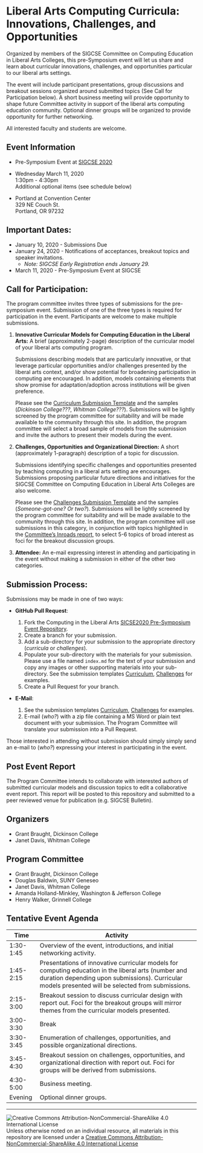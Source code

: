 # Liberal Arts Computing Curricula: Innovations, Challenges, and Opportunities

Organized by members of the SIGCSE Committee on Computing Education in Liberal Arts Colleges, this pre-Symposium event will let us share and learn about curricular innovations, challenges, and opportunities particular to our liberal arts settings.

The event will include participant presentations, group discussions and breakout sessions organized around submitted topics (See Call for Participation below). A short business meeting will provide opportunity to shape future Committee activity in support of the liberal arts computing education community. Optional dinner groups will be organized to provide opportunity for further networking.

All interested faculty and students are welcome.

## Event Information

- Pre-Symposium Event at [SIGCSE 2020](https://sigcse2020.sigcse.org)
- Wednesday March 11, 2020  
1:30pm - 4:30pm  
Additional optional items (see schedule below)

- Portland at Convention Center  
329 NE Couch St.  
Portland, OR 97232

## Important Dates:

- January 10, 2020 - Submissions Due
- January 24, 2020 - Notifications of acceptances, breakout topics and speaker invitations.
  - _Note: SIGCSE Early Registration ends January 29._
- March 11, 2020 - Pre-Symposium Event at SIGCSE

## Call for Participation:

The program committee invites three types of submissions for the pre-symposium event. Submission of one of the three types is required for participation in the event.  Participants are welcome to make multiple submissions.

1. __Innovative Curricular Models for Computing Education in the Liberal Arts:​__ A brief (approximately 2-page) description of the curricular model of your liberal arts computing program.

    Submissions describing models that are particularly innovative, or that leverage particular opportunities and/or challenges presented by the liberal arts context, and/or show potential for broadening participation in computing are encouraged. In addition, models containing elements that show promise for adaptation/adoption across institutions will be given preference.
    
    Please see the [Curriculum Submission Template](curricula/CurriculumModelTemplate.md) and the samples (_Dickinson College???_, _Whitman College???_).  Submissions will be lightly screened by the program committee for suitability and will be made available to the community through this site. In addition, the program committee will select a broad sample of models from the submission and invite the authors to present their models during the event.

1. __Challenges, Opportunities and Organizational Direction:__ A short (approximately 1-paragraph) description of a topic for discussion.

    Submissions identifying specific challenges and opportunities presented by teaching computing in a liberal arts setting are encourages. Submissions proposing particular future directions and initiatives for the SIGCSE Committee on Computing Education in Liberal Arts Colleges are also welcome.
    
    Please see the [Challenges Submission Template](challenges/ChallengesTemplate.md) and the samples (_Someone-got-one? Or two?_). Submissions will be lightly screened by the program committee for suitability and will be made available to the community through this site. In addition, the program committee will use submissions in this category, in conjunction with topics highlighted in the [Committee’s Inroads report](), to select 5-6 topics of broad interest as foci for the breakout discussion groups.

1. __Attendee:__ An e-mail expressing interest in attending and participating in the event without making a submission in either of the other two categories.

## Submission Process:

Submissions may be made in one of two ways:
  - __GitHub Pull Request__:
    1. Fork the Computing in the Liberal Arts [SICSE2020 Pre-Symposium Event Repository](https://github.com/computing-in-the-liberal-arts/SIGCSE2020-PreSymposium-Event).
    1. Create a branch for your submission.
    1. Add a sub-directory for your submission to the appropriate directory (_curricula_ or _challenges_).
    1. Populate your sub-directory with the materials for your submission.  Please use a file named `index.md` for the text of your submission and copy any images or other supporting materials into your sub-directory. See the submission templates [Curriculum](curricula/CurriculumModelTemplate.md), [Challenges](challenges/ChallengesTemplate.md) for examples.
    1. Create a Pull Request for your branch.

  - __E-Mail__:
    1. See the submission templates [Curriculum](curricula/CurriculumModelTemplate.md), [Challenges](challenges/ChallengesTemplate.md) for examples.
    1. E-mail (_who?_) with a zip file containing a MS Word or plain text document with your submission.  The Program Committee will translate your submission into a Pull Request.

Those interested in attending without submission should simply simply send an e-mail to (_who?_) expressing your interest in participating in the event.

## Post Event Report

The Program Committee intends to collaborate with interested authors of submitted curricular models and discussion topics to edit a collaborative event report. This report will be posted to this repository and submitted to a peer reviewed venue for publication (e.g. SIGCSE Bulletin).

## Organizers
- Grant Braught, Dickinson College
- Janet Davis, Whitman College

## Program Committee
- Grant Braught, Dickinson College
- Douglas Baldwin, SUNY Geneseo
- Janet Davis, Whitman College
- Amanda Holland-Minkley, Washington & Jefferson College
- Henry Walker, Grinnell College

## Tentative Event Agenda

| Time | Activity
| ---- | -------- |
| 1:30-1:45 | Overview of the event, introductions, and initial networking activity.
| 1:45-2:15 | Presentations of innovative curricular models for computing education in the liberal arts (number and duration depending upon submissions). Curricular models presented will be selected from submissions.
| 2:15-3:00 | Breakout session to discuss curricular design with report out. Foci for the breakout groups will mirror themes from the curricular models presented.
| 3:00-3:30 | Break
| 3:30-3:45 | Enumeration of challenges, opportunities, and possible organizational directions.
| 3:45-4:30 | Breakout session on challenges, opportunities, and organizational direction with report out. Foci for groups will be derived from submissions.
| 4:30-5:00 | Business meeting.
| Evening   |Optional dinner groups.

___
![Creative Commons Attribution-NonCommercial-ShareAlike 4.0 International License](https://i.creativecommons.org/l/by-nc-sa/4.0/88x31.png "Creative Commons Attribution-NonCommercial-ShareAlike 4.0 International License") Unless otherwise noted on an individual resource, all materials in this repository are licensed under a [Creative Commons Attribution-NonCommercial-ShareAlike 4.0 International License](http://creativecommons.org/licenses/by-nc-sa/4.0/)
